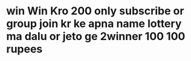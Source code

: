 # win Win Kro 200 only subscribe or group join kr ke apna name lottery ma dalu or jeto ge 2winner 100 100 rupees
